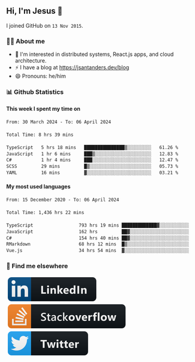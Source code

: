 ## Hi, I'm Jesus 👋

I joined GitHub on `13 Nov 2015`.

<!-- Talking about you -->

### 👨‍💻 About me

- 👦 I'm interested in distributed systems, React.js apps, and cloud architecture.
- ⚡️ I have a blog at <https://jsantanders.dev/blog>
- 😄 Pronouns: he/him

### 📊 Github Statistics

#### This week I spent my time on

<!--START_SECTION:weekly-->

```txt
From: 30 March 2024 - To: 06 April 2024

Total Time: 8 hrs 39 mins

TypeScript   5 hrs 18 mins   ███████████████▒░░░░░░░░░   61.26 %
JavaScript   1 hr 6 mins     ███▒░░░░░░░░░░░░░░░░░░░░░   12.83 %
C#           1 hr 4 mins     ███░░░░░░░░░░░░░░░░░░░░░░   12.47 %
SCSS         29 mins         █▒░░░░░░░░░░░░░░░░░░░░░░░   05.73 %
YAML         16 mins         ▓░░░░░░░░░░░░░░░░░░░░░░░░   03.21 %
```

<!--END_SECTION:weekly-->

#### My most used languages

<!--START_SECTION:alltime-->

```txt
From: 15 December 2020 - To: 06 April 2024

Total Time: 1,436 hrs 22 mins

TypeScript                 793 hrs 19 mins █████████████▓░░░░░░░░░░░   55.23 %
JavaScript                 162 hrs         ██▓░░░░░░░░░░░░░░░░░░░░░░   11.28 %
C#                         154 hrs 40 mins ██▓░░░░░░░░░░░░░░░░░░░░░░   10.77 %
RMarkdown                  68 hrs 12 mins  █▒░░░░░░░░░░░░░░░░░░░░░░░   04.75 %
Vue.js                     34 hrs 54 mins  ▓░░░░░░░░░░░░░░░░░░░░░░░░   02.43 %
```

<!--END_SECTION:alltime-->

### 📢 Find me elsewhere

<p>
  <a target="_blank" href="https://linkedin.com/in/jsantanders">
    <img src="https://github.com/jsantanders/jsantanders/blob/master/img/linkedin.svg" alt="LinkedIn" style="vertical-align:top; margin:4px">
  </a>
  
  <a target="_blank" href="https://stackoverflow.com/users/7318331/jesus-santander">
    <img src="https://github.com/jsantanders/jsantanders/blob/master/img/stackoverflow.svg" alt="StackOverflow" style="vertical-align:top; margin:4px">
  </a>
  
  <a target="_blank" href="http://twitter.com/jsantanders">
    <img src="https://github.com/jsantanders/jsantanders/blob/master/img/twitter.svg" alt="Twitter" style="vertical-align:top; margin:4px">
  </a>
</p>

